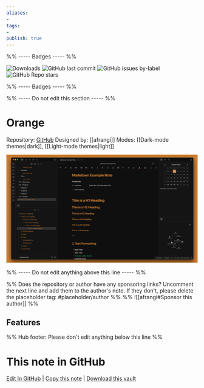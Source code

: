 ```yaml
---
aliases:
- 
tags: 
- 
publish: true
---
```


%% ----- Badges ----- %%

![Downloads](https://img.shields.io/badge/downloads-687-573E7A?style=for-the-badge&logo=)
![GitHub last commit](https://img.shields.io/github/last-commit/afrangi/Obsidian-Theme-Orange?color=573E7A&label=last%20update&logo=github&style=for-the-badge)
![GitHub issues by-label](https://img.shields.io/github/issues/afrangi/Obsidian-Theme-Orange/help%20wanted?color=573E7A&logo=github&style=for-the-badge) 
![GitHub Repo stars](https://img.shields.io/github/stars/afrangi/Obsidian-Theme-Orange?color=573E7A&logo=github&style=for-the-badge)

%% ----- Badges ----- %%

%% ----- Do not edit this section ----- %%

# Orange

Repository: [GitHub](https://github.com/afrangi/Obsidian-Theme-Orange)
Designed by: [[afrangi]]
Modes: [[Dark-mode themes|dark]], [[Light-mode themes|light]]



![screenshot](https://github.com/afrangi/Obsidian-Theme-Orange/raw/HEAD/screenshot.png)

%% ----- Do not edit anything above this line ----- %% 

%% Does the repository or author have any sponsoring links? Uncomment the next line and add them to the author's note. If they don't, please delete the placeholder tag: #placeholder/author %%
%% ![[afrangi#Sponsor this author]] %%


## Features



%% Hub footer: Please don't edit anything below this line %%

# This note in GitHub

<span class="git-footer">[Edit In GitHub](https://github.dev/obsidian-community/obsidian-hub/blob/main/02%20-%20Community%20Expansions/02.05%20All%20Community%20Expansions/Themes/Orange.md "git-hub-edit-note") | [Copy this note](https://raw.githubusercontent.com/obsidian-community/obsidian-hub/main/02%20-%20Community%20Expansions/02.05%20All%20Community%20Expansions/Themes/Orange.md "git-hub-copy-note") | [Download this vault](https://github.com/obsidian-community/obsidian-hub/archive/refs/heads/main.zip "git-hub-download-vault") </span>
